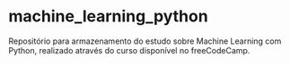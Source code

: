 # machine_learning_python
Repositório para armazenamento do estudo sobre Machine Learning com Python, realizado através do curso disponível no freeCodeCamp.
